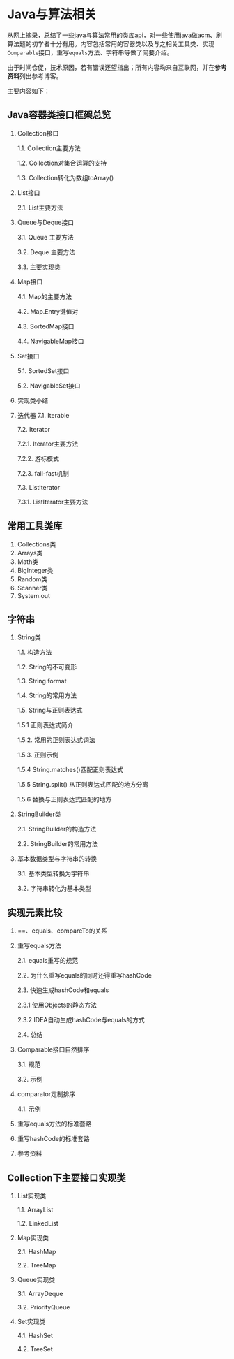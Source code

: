 # Java与算法相关

从网上摘录，总结了一些java与算法常用的类库api，对一些使用java做acm、刷算法题的初学者十分有用。内容包括常用的容器类以及与之相关工具类、实现`Comparable`接口，重写`equals`方法、字符串等做了简要介绍。

由于时间仓促，技术原因，若有错误还望指出；所有内容均来自互联网，并在**参考资料**列出参考博客。

主要内容如下：

## Java容器类接口框架总览

1. Collection接口 

   1.1. Collection主要方法 

   1.2. Collection对集合运算的支持 

   1.3. Collection转化为数组toArray() 

2. List接口 

   2.1. List主要方法 

3. Queue与Deque接口

   3.1. Queue 主要方法 

   3.2. Deque 主要方法

   3.3. 主要实现类

4. Map接口 

   4.1. Map的主要方法 

   4.2. Map.Entry键值对 

   4.3. SortedMap接口 

   4.4. NavigableMap接口

5. Set接口

   5.1. SortedSet接口 

   5.2. NavigableSet接口

6. 实现类小结

7. 迭代器
   7.1. Iterable

    7.2. Iterator  

      7.2.1. Iterator主要方法

      7.2.2. 游标模式

      7.2.3. fail-fast机制 

   7.3. ListIterator 

      7.3.1. ListIterator主要方法 

## 常用工具类库

1. Collections类 
2. Arrays类 
3. Math类 
4. BigInteger类 
5. Random类 
6. Scanner类 
7. System.out

## 字符串

1. String类 

   1.1. 构造方法

   1.2. String的不可变形 

   1.3. String.format 

   1.4. String的常用方法 

   1.5. String与正则表达式
   
      1.5.1 正则表达式简介
      
      1.5.2. 常用的正则表达式词法  
      
      1.5.3. 正则示例     
      
      1.5.4 String.matches()匹配正则表达式 
      
      1.5.5 String.split() 从正则表达式匹配的地方分离
      
      1.5.6 替换与正则表达式匹配的地方

2. StringBuilder类 

   2.1. StringBuilder的构造方法
   
   2.2. StringBuilder的常用方法

3. 基本数据类型与字符串的转换

   3.1. 基本类型转换为字符串

   3.2. 字符串转化为基本类型

## 实现元素比较

1. ==、equals、compareTo的关系

2. 重写equals方法 

   2.1. equals重写的规范

   2.2. 为什么重写equals的同时还得重写hashCode

   2.3. 快速生成hashCode和equals
   
      2.3.1 使用Objects的静态方法
      
      2.3.2 IDEA自动生成hashCode与equals的方式

   2.4. 总结

3. Comparable接口自然排序

   3.1. 规范

   3.2. 示例

4. comparator定制排序 

   4.1. 示例

5. 重写equals方法的标准套路 

6. 重写hashCode的标准套路

7. 参考资料

## Collection下主要接口实现类

1. List实现类

   1.1. ArrayList

   1.2. LinkedList

2. Map实现类

   2.1. HashMap

   2.2. TreeMap

3. Queue实现类

   3.1. ArrayDeque

   3.2. PriorityQueue 

4. Set实现类

   4.1. HashSet

   4.2. TreeSet
